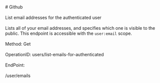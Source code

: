 <br>#     Github</br>
<br>List email addresses for the authenticated user</br>
<br>Lists all of your email addresses, and specifies which one is visible to the public. This endpoint is accessible with the `user:email` scope.</br>
<br>Method: Get</br>
<br>OperationID: users/list-emails-for-authenticated</br>
<br>EndPoint:</br>
<br>/user/emails</br>
